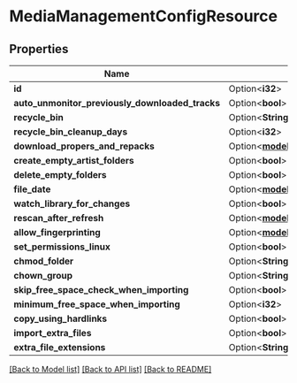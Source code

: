 # MediaManagementConfigResource

## Properties

Name | Type | Description | Notes
------------ | ------------- | ------------- | -------------
**id** | Option<**i32**> |  | [optional]
**auto_unmonitor_previously_downloaded_tracks** | Option<**bool**> |  | [optional]
**recycle_bin** | Option<**String**> |  | [optional]
**recycle_bin_cleanup_days** | Option<**i32**> |  | [optional]
**download_propers_and_repacks** | Option<[**models::ProperDownloadTypes**](ProperDownloadTypes.md)> |  | [optional]
**create_empty_artist_folders** | Option<**bool**> |  | [optional]
**delete_empty_folders** | Option<**bool**> |  | [optional]
**file_date** | Option<[**models::FileDateType**](FileDateType.md)> |  | [optional]
**watch_library_for_changes** | Option<**bool**> |  | [optional]
**rescan_after_refresh** | Option<[**models::RescanAfterRefreshType**](RescanAfterRefreshType.md)> |  | [optional]
**allow_fingerprinting** | Option<[**models::AllowFingerprinting**](AllowFingerprinting.md)> |  | [optional]
**set_permissions_linux** | Option<**bool**> |  | [optional]
**chmod_folder** | Option<**String**> |  | [optional]
**chown_group** | Option<**String**> |  | [optional]
**skip_free_space_check_when_importing** | Option<**bool**> |  | [optional]
**minimum_free_space_when_importing** | Option<**i32**> |  | [optional]
**copy_using_hardlinks** | Option<**bool**> |  | [optional]
**import_extra_files** | Option<**bool**> |  | [optional]
**extra_file_extensions** | Option<**String**> |  | [optional]

[[Back to Model list]](../README.md#documentation-for-models) [[Back to API list]](../README.md#documentation-for-api-endpoints) [[Back to README]](../README.md)


